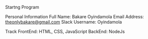 Startng Program

Personal Information
Full Name: Bakare Oyindamola
Email Address:<span> theonlybakare@gmail.com
Slack Username: Oyindamola

Track
FrontEnd: HTML, CSS, JavaScript
BackEnd: NodeJs
